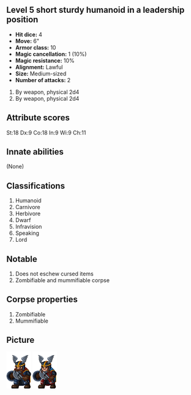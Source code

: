 ## Level 5 short sturdy humanoid in a leadership position
- **Hit dice:** 4
- **Move:** 6"
- **Armor class:** 10
- **Magic cancellation:** 1 (10%)
- **Magic resistance:** 10%
- **Alignment:** Lawful
- **Size:** Medium-sized
- **Number of attacks:** 2
1. By weapon, physical 2d4
2. By weapon, physical 2d4
## Attribute scores
St:18 Dx:9 Co:18 In:9 Wi:9 Ch:11
## Innate abilities
(None)
## Classifications
1. Humanoid
2. Carnivore
3. Herbivore
4. Dwarf
5. Infravision
6. Speaking
7. Lord
## Notable
1. Does not eschew cursed items
2. Zombifiable and mummifiable corpse
## Corpse properties
1. Zombifiable
2. Mummifiable
## Picture
![Dwarf lord](https://github.com/hyvanmielenpelit/GnollHackTileSet/blob/main/Monsters/dwarf_lord/dwarf_lord.png) ![Dwarf lady](https://github.com/hyvanmielenpelit/GnollHackTileSet/blob/main/Monsters/dwarf_lord/dwarf_lord_female.png)
